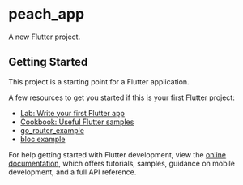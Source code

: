# peach_app

A new Flutter project.

## Getting Started

This project is a starting point for a Flutter application.

A few resources to get you started if this is your first Flutter project:

- [Lab: Write your first Flutter app](https://docs.flutter.dev/get-started/codelab)
- [Cookbook: Useful Flutter samples](https://docs.flutter.dev/cookbook)
- [go_router_example](https://github.com/flutter/packages/tree/main/packages/go_router/example)
- [bloc example](https://pub.dev/packages/flutter_bloc#examples)

For help getting started with Flutter development, view the
[online documentation](https://docs.flutter.dev/), which offers tutorials,
samples, guidance on mobile development, and a full API reference.
